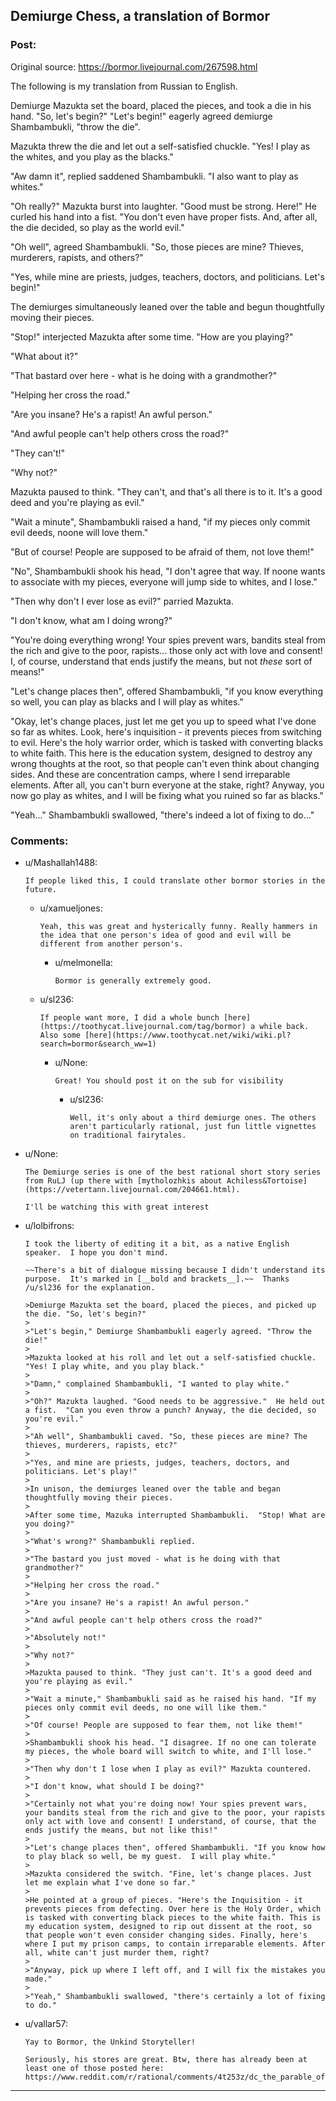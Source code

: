 ## Demiurge Chess, a translation of Bormor

### Post:

Original source: https://bormor.livejournal.com/267598.html

The following is my translation from Russian to English.

Demiurge Mazukta set the board, placed the pieces, and took a die in his hand. "So, let's begin?"
"Let's begin!" eagerly agreed demiurge Shambambukli, "throw the die".

Mazukta threw the die and let out a self-satisfied chuckle. "Yes! I play as the whites, and you play as the blacks."

"Aw damn it", replied saddened Shambambukli. "I also want to play as whites."

"Oh really?"  Mazukta burst into laughter. "Good must be strong. Here!" He curled his hand into a fist. "You don't even have proper fists. And, after all, the die decided, so play as the world evil."

"Oh well", agreed Shambambukli. "So, those pieces are mine? Thieves, murderers, rapists, and others?"

"Yes, while mine are priests, judges, teachers, doctors, and politicians. Let's begin!"

The demiurges simultaneously leaned over the table and begun thoughtfully moving their pieces.

"Stop!" interjected Mazukta after some time. "How are you playing?"

"What about it?"

"That bastard over here - what is he doing with a grandmother?"

"Helping her cross the road."

"Are you insane? He's a rapist! An awful person."

"And awful people can't help others cross the road?"

"They can't!"

"Why not?"

Mazukta paused to think. "They can't, and that's all there is to it. It's a good deed and you're playing as evil."

"Wait a minute", Shambambukli raised a hand, "if my pieces only commit evil deeds, noone will love them."

"But of course! People are supposed to be afraid of them, not love them!"

"No", Shambambukli shook his head, "I don't agree that way. If noone wants to associate with my pieces, everyone will jump side to whites, and I lose."

"Then why don't I ever lose as evil?" parried Mazukta.

"I don't know, what am I doing wrong?"

"You're doing everything wrong! Your spies prevent wars, bandits steal from the rich and give to the poor, rapists... those only act with love and consent! I, of course, understand that ends justify the means, but not *these* sort of means!"

"Let's change places then", offered Shambambukli, "if you know everything so well, you can play as blacks and I will play as whites."

"Okay, let's change places, just let me get you up to speed what I've done so far as whites. Look, here's inquisition - it prevents pieces from switching to evil. Here's the holy warrior order, which is tasked with converting blacks to white faith. This here is the education system, designed to destroy any wrong thoughts at the root, so that people can't even think about changing sides. And these are concentration camps, where I send irreparable elements. After all, you can't burn everyone at the stake, right? Anyway, you now go play as whites, and I will be fixing what you ruined so far as blacks."

"Yeah..." Shambambukli swallowed, "there's indeed a lot of fixing to do..."

### Comments:

- u/Mashallah1488:
  ```
  If people liked this, I could translate other bormor stories in the future.
  ```

  - u/xamueljones:
    ```
    Yeah, this was great and hysterically funny. Really hammers in the idea that one person's idea of good and evil will be different from another person's.
    ```

    - u/melmonella:
      ```
      Bormor is generally extremely good.
      ```

  - u/sl236:
    ```
    If people want more, I did a whole bunch [here](https://toothycat.livejournal.com/tag/bormor) a while back. Also some [here](https://www.toothycat.net/wiki/wiki.pl?search=bormor&search_ww=1)
    ```

    - u/None:
      ```
      Great! You should post it on the sub for visibility
      ```

      - u/sl236:
        ```
        Well, it's only about a third demiurge ones. The others aren't particularly rational, just fun little vignettes on traditional fairytales.
        ```

- u/None:
  ```
  The Demiurge series is one of the best rational short story series from RuLJ (up there with [mytholozhkis about Achiless&Tortoise](https://vetertann.livejournal.com/204661.html).

  I'll be watching this with great interest
  ```

- u/lolbifrons:
  ```
  I took the liberty of editing it a bit, as a native English speaker.  I hope you don't mind.

  ~~There's a bit of dialogue missing because I didn't understand its purpose.  It's marked in [__bold and brackets__].~~  Thanks /u/sl236 for the explanation.

  >Demiurge Mazukta set the board, placed the pieces, and picked up the die. "So, let's begin?"
  >
  >"Let's begin," Demiurge Shambambukli eagerly agreed. "Throw the die!"
  >
  >Mazukta looked at his roll and let out a self-satisfied chuckle. "Yes! I play white, and you play black."
  >
  >"Damn," complained Shambambukli, "I wanted to play white."
  >
  >"Oh?" Mazukta laughed. "Good needs to be aggressive."  He held out a fist.  "Can you even throw a punch? Anyway, the die decided, so you're evil."
  >
  >"Ah well", Shambambukli caved. "So, these pieces are mine? The thieves, murderers, rapists, etc?"
  >
  >"Yes, and mine are priests, judges, teachers, doctors, and politicians. Let's play!"
  >
  >In unison, the demiurges leaned over the table and began thoughtfully moving their pieces.
  >
  >After some time, Mazuka interrupted Shambambukli.  "Stop! What are you doing?"
  >
  >"What's wrong?" Shambambukli replied.
  >
  >"The bastard you just moved - what is he doing with that grandmother?"
  >
  >"Helping her cross the road."
  >
  >"Are you insane? He's a rapist! An awful person."
  >
  >"And awful people can't help others cross the road?"
  >
  >"Absolutely not!"
  >
  >"Why not?"
  >
  >Mazukta paused to think. "They just can't. It's a good deed and you're playing as evil."
  >
  >"Wait a minute," Shambambukli said as he raised his hand. "If my pieces only commit evil deeds, no one will like them."
  >
  >"Of course! People are supposed to fear them, not like them!"
  >
  >Shambambukli shook his head. "I disagree. If no one can tolerate my pieces, the whole board will switch to white, and I'll lose."
  >
  >"Then why don't I lose when I play as evil?" Mazukta countered.
  >
  >"I don't know, what should I be doing?"
  >
  >"Certainly not what you're doing now! Your spies prevent wars, your bandits steal from the rich and give to the poor, your rapists only act with love and consent! I understand, of course, that the ends justify the means, but not like this!"
  >
  >"Let's change places then", offered Shambambukli. "If you know how to play black so well, be my guest.  I will play white."
  >
  >Mazukta considered the switch. "Fine, let's change places. Just let me explain what I've done so far."
  >
  >He pointed at a group of pieces. "Here's the Inquisition - it prevents pieces from defecting. Over here is the Holy Order, which is tasked with converting black pieces to the white faith. This is my education system, designed to rip out dissent at the root, so that people won't even consider changing sides. Finally, here's where I put my prison camps, to contain irreparable elements. After all, white can't just murder them, right?
  >
  >"Anyway, pick up where I left off, and I will fix the mistakes you made."
  >
  >"Yeah," Shambambukli swallowed, "there's certainly a lot of fixing to do."
  ```

- u/vallar57:
  ```
  Yay to Bormor, the Unkind Storyteller!

  Seriously, his stores are great. Btw, there has already been at least one of those posted here: https://www.reddit.com/r/rational/comments/4t253z/dc_the_parable_of_the_dark_lord/
  ```

---

